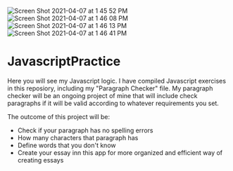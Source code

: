 ![Screen Shot 2021-04-07 at 1 45 52 PM](https://user-images.githubusercontent.com/80994897/113918210-23776e80-97b0-11eb-909c-a6a016ef5df2.png)
![Screen Shot 2021-04-07 at 1 46 08 PM](https://user-images.githubusercontent.com/80994897/113918219-25413200-97b0-11eb-9ad2-39d8dc2c3d98.png)
![Screen Shot 2021-04-07 at 1 46 13 PM](https://user-images.githubusercontent.com/80994897/113918225-26725f00-97b0-11eb-88b3-581a9a8bfde7.png)
![Screen Shot 2021-04-07 at 1 46 41 PM](https://user-images.githubusercontent.com/80994897/113918227-27a38c00-97b0-11eb-8587-3cce8e5e1a1b.png)
# JavascriptPractice

Here you will see my Javascript logic. I have compiled Javascript exercises in this reposiory, including my "Paragraph Checker" file. 
My paragraph checker will be an ongoing project of mine that will include check paragraphs if it will be valid according to whatever requirements you set. 

The outcome of this project will be:

-  Check if your paragraph has no spelling errors
-  How many characters that paragraph has
-  Define words that you don't know
-  Create your essay inn this app for more organized and efficient way of creating essays
